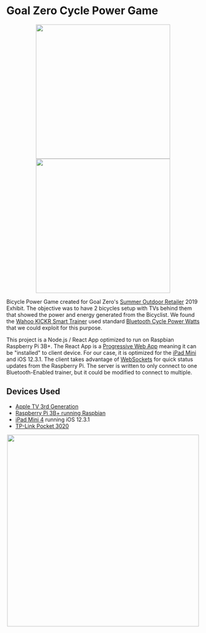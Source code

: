 # Goal Zero Cycle Power Game

<p align="center">
<img src="https://user-images.githubusercontent.com/2783806/59374234-a04a7600-8d08-11e9-8302-cd54665d94eb.png" 
 width="350" />
<img src="https://user-images.githubusercontent.com/2783806/59374234-a04a7600-8d08-11e9-8302-cd54665d94eb.png" 
 width="350" />
</p>

Bicycle Power Game created for Goal Zero's [Summer Outdoor Retailer](https://www.outdoorretailer.com/) 2019 Exhibit. The objective was to have 2 bicycles setup with TVs behind them that showed the power and energy generated from the Bicyclist. We found the [Wahoo KICKR Smart Trainer](https://www.wahoofitness.com/devices/bike-trainers/wahoo-kickr-powertrainer) used standard [Bluetooth Cycle Power Watts](https://www.bluetooth.com/wp-content/uploads/Sitecore-Media-Library/Gatt/Xml/Characteristics/org.bluetooth.characteristic.cycling_power_measurement.xml) that we could exploit for this purpose.

This project is a Node.js / React App optimized to run on Raspbian Raspberry Pi 3B+. The React App is a [Progressive Web App](https://en.wikipedia.org/wiki/Progressive_web_applications) meaning it can be "installed" to client device. For our case, it is optimized for the [iPad Mini](https://en.wikipedia.org/wiki/IPad_Mini_4) and iOS 12.3.1. The client takes advantage of [WebSockets](https://en.wikipedia.org/wiki/WebSocket) for quick status updates from the Raspberry Pi. The server is written to only connect to one Bluetooth-Enabled trainer, but it could be modified to connect to multiple.

## Devices Used

* [Apple TV 3rd Generation](https://support.apple.com/kb/SP648?locale=bg_BG)
* [Raspberry Pi 3B+ running Raspbian](https://www.raspberrypi.org/products/raspberry-pi-3-model-b-plus/)
* [iPad Mini 4](https://en.wikipedia.org/wiki/IPad_Mini_4) running iOS 12.3.1
* [TP-Link Pocket 3020](https://www.cnet.com/products/tp-link-tl-mr3020-portable-wireless-n-router/)

<p align="center"><img src="https://user-images.githubusercontent.com/2783806/59373940-eeab4500-8d07-11e9-9aa4-0bdf98d936c6.jpg" 
 width="500" /></p>
